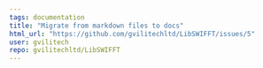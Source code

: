 ```yaml
---
tags: documentation
title: "Migrate from markdown files to docs"
html_url: "https://github.com/gvilitechltd/LibSWIFFT/issues/5"
user: gvilitech
repo: gvilitechltd/LibSWIFFT
---
```


